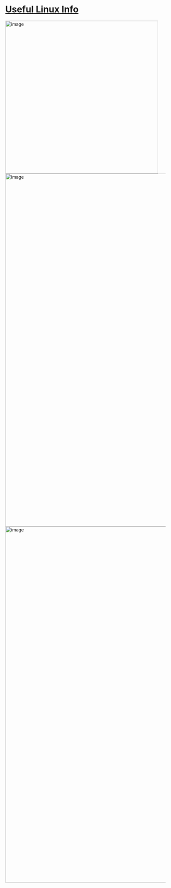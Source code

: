 # [Useful Linux Info](https://github.com/Khair9/Year-2-CompSci-Notes/blob/main/P2T/P2T.md)

<img width="480" alt="image" src="https://github.com/user-attachments/assets/103bc8f2-4bb0-4d0d-8832-6f6ac54f29c9" />

<img width="1108" alt="image" src="https://github.com/user-attachments/assets/014bb938-94c4-42b5-85a0-1ba983e571f7" />

<img width="1119" alt="image" src="https://github.com/user-attachments/assets/3a194666-b37c-4e09-a62a-a8f15f4825d9" />
